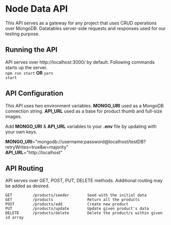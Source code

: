 # Node Data API

This API serves as a gateway for any project that uses CRUD operations over MongoDB. Datatables server-side requests and responses used for our testing purpose.    

## Running the API

API serves over http://localhost:3000/ by default. Following commands starts up the server.   
<code>npm run start</code> **OR** <code>yarn start</code>

## API Configuration

This API uses two environment variables. **MONGO_URI** used as a MongoDB connection string. **API_URL** used as a base for product thumb and full-size images.    

Add **MONGO_URI** & **API_URL** variables to your **.env** file by updating with your own keys.    
    
**MONGO_URI**="mongodb://username:password@localhost/testDB?retryWrites=true&w=majority"   
**API_URL**="http://localhost"    

## API Routing

API serves over GET, POST, PUT, DELETE methods. Additional routing may be added as desired.

    GET         /products/seeder        Seed with the initial data   
    GET         /products               Return all the products   
    POST        /products/add           Create new product   
    PUT         /products/update        Update given product's data    
    DELETE      /products/delete        Delete the product/s within given id array 
